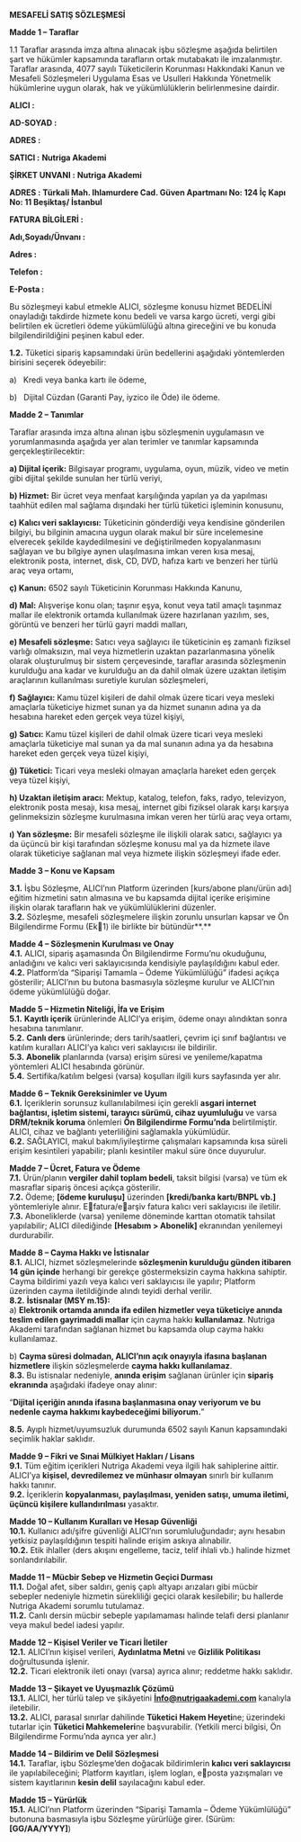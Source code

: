 ﻿**MESAFELİ SATIŞ SÖZLEŞMESİ**

**Madde 1 – Taraflar**

1\.1 Taraflar arasında imza altına alınacak işbu sözleşme aşağıda belirtilen şart ve hükümler kapsamında tarafların ortak mutabakatı ile imzalanmıştır. Taraflar arasında, 4077 sayılı Tüketicilerin Korunması Hakkındaki Kanun ve Mesafeli Sözleşmeleri Uygulama Esas ve Usulleri Hakkında Yönetmelik hükümlerine uygun olarak, hak ve yükümlülüklerin belirlenmesine dairdir.

**ALICI				:**

**AD-SOYAD			:**

**ADRES			:**

**SATICI			:** **Nutriga Akademi**

**ŞİRKET UNVANI		:** **Nutriga Akademi**

**ADRES			:** **Türkali Mah. Ihlamurdere Cad. Güven Apartmanı No: 124 İç Kapı No: 11 Beşiktaş/ İstanbul**

**FATURA BİLGİLERİ		:**

**Adı,Soyadı/Ünvanı		:**   

**Adres				:**   

**Telefon			:**   

**E-Posta			:**   

Bu sözleşmeyi kabul etmekle ALICI, sözleşme konusu hizmet BEDELİNİ onayladığı takdirde hizmete konu bedeli ve varsa kargo ücreti, vergi gibi belirtilen ek ücretleri ödeme yükümlülüğü altına gireceğini ve bu konuda bilgilendirildiğini peşinen kabul eder.

**1.2.** Tüketici sipariş kapsamındaki ürün bedellerini aşağıdaki yöntemlerden birisini seçerek ödeyebilir:

a)   Kredi veya banka kartı ile ödeme,

b)   Dijital Cüzdan (Garanti Pay, iyzico ile Öde) ile ödeme.

**Madde 2 – Tanımlar**

Taraflar arasında imza altına alınan işbu sözleşmenin uygulamasın ve yorumlanmasında aşağıda yer alan terimler ve tanımlar kapsamında gerçekleştirilecektir:

**a) Dijital içerik:** Bilgisayar programı, uygulama, oyun, müzik, video ve metin gibi dijital şekilde sunulan her türlü veriyi,

**b) Hizmet:** Bir ücret veya menfaat karşılığında yapılan ya da yapılması taahhüt edilen mal sağlama dışındaki her türlü tüketici işleminin konusunu,

**c) Kalıcı veri saklayıcısı:** Tüketicinin gönderdiği veya kendisine gönderilen bilgiyi, bu bilginin amacına uygun olarak makul bir süre incelemesine elverecek şekilde kaydedilmesini ve değiştirilmeden kopyalanmasını sağlayan ve bu bilgiye aynen ulaşılmasına imkan veren kısa mesaj, elektronik posta, internet, disk, CD, DVD, hafıza kartı ve benzeri her türlü araç veya ortamı,

**ç) Kanun:** 6502 sayılı Tüketicinin Korunması Hakkında Kanunu,

**d) Mal:** Alışverişe konu olan; taşınır eşya, konut veya tatil amaçlı taşınmaz mallar ile elektronik ortamda kullanılmak üzere hazırlanan yazılım, ses, görüntü ve benzeri her türlü gayri maddi malları,

**e) Mesafeli sözleşme:** Satıcı veya sağlayıcı ile tüketicinin eş zamanlı fiziksel varlığı olmaksızın, mal veya hizmetlerin uzaktan pazarlanmasına yönelik olarak oluşturulmuş bir sistem çerçevesinde, taraflar arasında sözleşmenin kurulduğu ana kadar ve kurulduğu an da dahil olmak üzere uzaktan iletişim araçlarının kullanılması suretiyle kurulan sözleşmeleri,

**f) Sağlayıcı:** Kamu tüzel kişileri de dahil olmak üzere ticari veya mesleki amaçlarla tüketiciye hizmet sunan ya da hizmet sunanın adına ya da hesabına hareket eden gerçek veya tüzel kişiyi,

**g) Satıcı:** Kamu tüzel kişileri de dahil olmak üzere ticari veya mesleki amaçlarla tüketiciye mal sunan ya da mal sunanın adına ya da hesabına hareket eden gerçek veya tüzel kişiyi,

**ğ) Tüketici:** Ticari veya mesleki olmayan amaçlarla hareket eden gerçek veya tüzel kişiyi,

**h) Uzaktan iletişim aracı:** Mektup, katalog, telefon, faks, radyo, televizyon, elektronik posta mesajı, kısa mesaj, internet gibi fiziksel olarak karşı karşıya gelinmeksizin sözleşme kurulmasına imkan veren her türlü araç veya ortamı,

**ı) Yan sözleşme:** Bir mesafeli sözleşme ile ilişkili olarak satıcı, sağlayıcı ya da üçüncü bir kişi tarafından sözleşme konusu mal ya da hizmete ilave olarak tüketiciye sağlanan mal veya hizmete ilişkin sözleşmeyi ifade eder.

**Madde 3 – Konu ve Kapsam**

**3.1.** İşbu Sözleşme, ALICI’nın Platform üzerinden [kurs/abone planı/ürün adı] eğitim hizmetini satın almasına ve bu kapsamda dijital içerike erişimine ilişkin olarak tarafların hak ve yükümlülüklerini düzenler.\
**3.2.** Sözleşme, mesafeli sözleşmelere ilişkin zorunlu unsurları kapsar ve Ön Bilgilendirme Formu (Ek1) ile birlikte bir bütündür**.**

**Madde 4 – Sözleşmenin Kurulması ve Onay\
4\.1.** ALICI, sipariş aşamasında Ön Bilgilendirme Formu’nu okuduğunu, anladığını ve kalıcı veri saklayıcısında kendisiyle paylaşıldığını kabul eder.\
**4.2.** Platform’da “Siparişi Tamamla – Ödeme Yükümlülüğü” ifadesi açıkça gösterilir; ALICI’nın bu butona basmasıyla sözleşme kurulur ve ALICI’nın ödeme yükümlülüğü doğar.

**Madde 5 – Hizmetin Niteliği, İfa ve Erişim**\
**5.1.** **Kayıtlı içerik** ürünlerinde ALICI’ya erişim, ödeme onayı alındıktan sonra hesabına tanımlanır.\
**5.2.** **Canlı ders** ürünlerinde; ders tarih/saatleri, çevrim içi sınıf bağlantısı ve katılım kuralları ALICI’ya kalıcı veri saklayıcısı ile bildirilir.\
**5.3.** **Abonelik** planlarında (varsa) erişim süresi ve yenileme/kapatma yöntemleri ALICI hesabında görünür.\
**5.4.** Sertifika/katılım belgesi (varsa) koşulları ilgili kurs sayfasında yer alır.

**Madde 6 – Teknik Gereksinimler ve Uyum**\
**6.1.** İçeriklerin sorunsuz kullanılabilmesi için gerekli **asgari internet bağlantısı, işletim sistemi, tarayıcı sürümü, cihaz uyumluluğu** ve varsa **DRM/teknik koruma** önlemleri **Ön Bilgilendirme Formu’nda** belirtilmiştir. ALICI, cihaz ve bağlantı yeterliliğini sağlamakla yükümlüdür. \
**6.2.** SAĞLAYICI, makul bakım/iyileştirme çalışmaları kapsamında kısa süreli erişim kesintileri yapabilir; planlı kesintiler makul süre önce duyurulur.

**Madde 7 – Ücret, Fatura ve Ödeme**\
**7.1.** Ürün/planın **vergiler dahil toplam bedeli**, taksit bilgisi (varsa) ve tüm ek masraflar sipariş öncesi açıkça gösterilir. \
**7.2.** Ödeme; **[ödeme kuruluşu]** üzerinden **[kredi/banka kartı/BNPL vb.]** yöntemleriyle alınır. Efatura/earşiv fatura kalıcı veri saklayıcısı ile iletilir.\
**7.3.** Aboneliklerde (varsa) yenileme döneminde karttan otomatik tahsilat yapılabilir; ALICI dilediğinde **[Hesabım > Abonelik]** ekranından yenilemeyi durdurabilir.

**Madde 8 – Cayma Hakkı ve İstisnalar**\
**8.1.** ALICI, hizmet sözleşmelerinde **sözleşmenin kurulduğu günden itibaren 14 gün içinde** herhangi bir gerekçe göstermeksizin cayma hakkına sahiptir. Cayma bildirimi yazılı veya kalıcı veri saklayıcısı ile yapılır; Platform üzerinden cayma iletildiğinde alındı teyidi derhal verilir. \
**8.2.** **İstisnalar (MSY m.15):**\
a) **Elektronik ortamda anında ifa edilen hizmetler veya tüketiciye anında teslim edilen gayrimaddi mallar** için cayma hakkı **kullanılamaz**. Nutriga Akademi tarafından sağlanan hizmet bu kapsamda olup cayma hakkı kullanılamaz. 

b) **Cayma süresi dolmadan, ALICI’nın açık onayıyla ifasına başlanan hizmetlere**  ilişkin sözleşmelerde **cayma hakkı kullanılamaz**. \
**8.3.** Bu istisnalar nedeniyle, **anında erişim** sağlanan ürünler için **sipariş ekranında** aşağıdaki ifadeye onay alınır:

“**Dijital içeriğin anında ifasına başlanmasına onay veriyorum ve bu nedenle cayma hakkımı kaybedeceğimi biliyorum.**”

**8.5.** Ayıplı hizmet/uyumsuzluk durumunda 6502 sayılı Kanun kapsamındaki seçimlik haklar saklıdır.

**Madde 9 – Fikri ve Sınai Mülkiyet Hakları / Lisans**\
**9.1.** Tüm eğitim içerikleri Nutriga Akademi veya ilgili hak sahiplerine aittir. ALICI’ya **kişisel, devredilemez ve münhasır olmayan** sınırlı bir kullanım hakkı tanınır.\
**9.2.** İçeriklerin **kopyalanması, paylaşılması, yeniden satışı, umuma iletimi, üçüncü kişilere kullandırılması** yasaktır.

**Madde 10 – Kullanım Kuralları ve Hesap Güvenliği**\
**10.1.** Kullanıcı adı/şifre güvenliği ALICI’nın sorumluluğundadır; aynı hesabın yetkisiz paylaşıldığının tespiti halinde erişim askıya alınabilir.\
**10.2.** Etik ihlaller (ders akışını engelleme, taciz, telif ihlali vb.) halinde hizmet sonlandırılabilir.

**Madde 11 – Mücbir Sebep ve Hizmetin Geçici Durması**\
**11.1.** Doğal afet, siber saldırı, geniş çaplı altyapı arızaları gibi mücbir sebepler nedeniyle hizmetin sürekliliği geçici olarak kesilebilir; bu hallerde Nutriga Akademi sorumlu tutulamaz.\
**11.2.** Canlı dersin mücbir sebeple yapılamaması halinde telafi dersi planlanır veya makul bedel iadesi yapılır.

**Madde 12 – Kişisel Veriler ve Ticari İletiler**\
**12.1.** ALICI’nın kişisel verileri, **Aydınlatma Metni** ve **Gizlilik Politikası** doğrultusunda işlenir.\
**12.2.** Ticari elektronik ileti onayı (varsa) ayrıca alınır; reddetme hakkı saklıdır.

**Madde 13 – Şikayet ve Uyuşmazlık Çözümü**\
**13.1.** ALICI, her türlü talep ve şikâyetini **İnfo@nutrigaakademi.com** kanalıyla iletebilir.\
**13.2.** ALICI, parasal sınırlar dahilinde **Tüketici Hakem Heyeti**ne; üzerindeki tutarlar için **Tüketici Mahkemeleri**ne başvurabilir. (Yetkili merci bilgisi, Ön Bilgilendirme Formu’nda ayrıca yer alır.) 

**Madde 14 – Bildirim ve Delil Sözleşmesi**\
**14.1.** Taraflar, işbu Sözleşme’den doğacak bildirimlerin **kalıcı veri saklayıcısı** ile yapılabileceğini; Platform kayıtları, işlem logları, eposta yazışmaları ve sistem kayıtlarının **kesin delil** sayılacağını kabul eder.

**Madde 15 – Yürürlük**\
**15.1.** ALICI’nın Platform üzerinden “Siparişi Tamamla – Ödeme Yükümlülüğü” butonuna basmasıyla işbu Sözleşme yürürlüğe girer. (Sürüm: **[GG/AA/YYYY]**)



